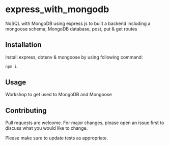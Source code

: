# express_with_mongodb
NoSQL with MongoDB using express js to built a backend including a mongoose schema, MongoDB database, post, put & get routes


## Installation


install express, dotenv & mongoose by using following command:
```bash
npm i
```

## Usage

Workshop to get used to MongoDB and Mongoose


## Contributing
Pull requests are welcome. For major changes, please open an issue first to discuss what you would like to change.

Please make sure to update tests as appropriate.

